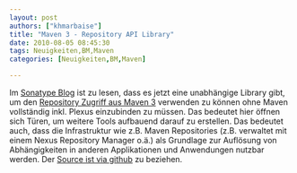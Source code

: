 ```yaml
---
layout: post
authors: ["khmarbaise"]
title: "Maven 3 - Repository API Library"
date: 2010-08-05 08:45:30
tags: Neuigkeiten,BM,Maven
categories: [Neuigkeiten,BM,Maven]

---
```

Im <a href=" http://www.sonatype.com/people/2010/08/introducing-aether/">Sonatype Blog</a> ist zu lesen, dass es jetzt eine unabhängige Library gibt, um den <a href="https://docs.sonatype.org/display/COMM/Repository+API+for+Maven+3.x">Repository Zugriff aus Maven 3</a> verwenden zu können ohne Maven vollständig inkl. Plexus einzubinden zu müssen. Das bedeutet hier öffnen sich Türen, um weitere Tools aufbauend darauf zu erstellen. Das bedeutet auch, dass die Infrastruktur wie z.B. Maven Repositories (z.B. verwaltet mit einem Nexus Repository Manager o.ä.) als Grundlage zur Auflösung von Abhängigkeiten in anderen Applikationen und Anwendungen nutzbar werden. Der <a href="http://github.com/sonatype/sonatype-aether">Source ist via github</a> zu beziehen.
